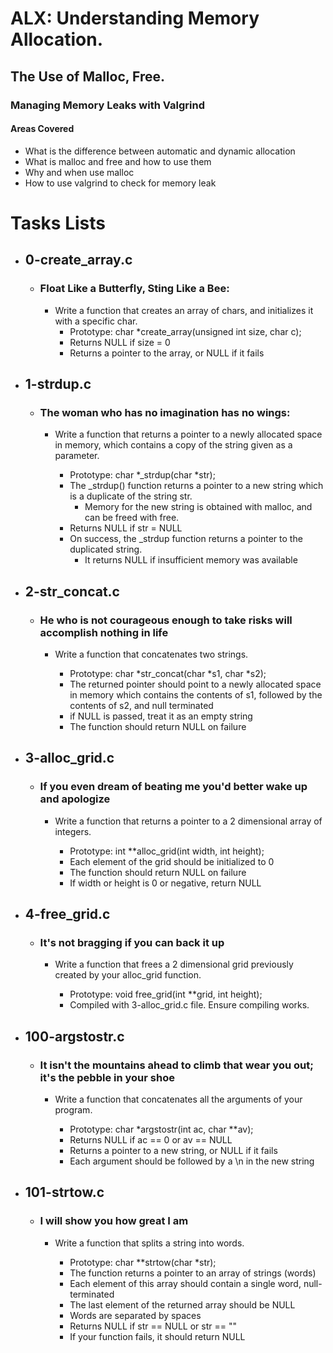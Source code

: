# ALX: Understanding Memory Allocation.
## The Use of Malloc, Free.
### Managing Memory Leaks with Valgrind
#### Areas Covered
* What is the difference between automatic and dynamic allocation
* What is malloc and free and how to use them
* Why and when use malloc
* How to use valgrind to check for memory leak

# Tasks Lists
* ## 0-create_array.c
    * ### Float Like a Butterfly, Sting Like a Bee:
        * Write a function that creates an array of chars, and initializes it with a specific char.
            * Prototype: char *create_array(unsigned int size, char c);
            * Returns NULL if size = 0
            * Returns a pointer to the array, or NULL if it fails
* ## 1-strdup.c
    * ### The woman who has no imagination has no wings:
        * Write a function that returns a pointer to a newly allocated space in memory, which contains a copy of the string given as a parameter.

            * Prototype: char *_strdup(char *str);
            * The _strdup() function returns a pointer to a new string which is a duplicate of the string str.
                * Memory for the new string is obtained with malloc, and can be freed with free.
            * Returns NULL if str = NULL
            * On success, the _strdup function returns a pointer to the duplicated string. 
                * It returns NULL if insufficient memory was available
* ## 2-str_concat.c
    * ### He who is not courageous enough to take risks will accomplish nothing in life
        * Write a function that concatenates two strings.

            * Prototype: char *str_concat(char *s1, char *s2);
            * The returned pointer should point to a newly allocated space in memory which contains the contents of s1, followed by the contents of s2, and null terminated
            * if NULL is passed, treat it as an empty string
            * The function should return NULL on failure
* ## 3-alloc_grid.c
    * ### If you even dream of beating me you'd better wake up and apologize
        * Write a function that returns a pointer to a 2 dimensional array of integers.

            * Prototype: int **alloc_grid(int width, int height);
            * Each element of the grid should be initialized to 0
            * The function should return NULL on failure
            * If width or height is 0 or negative, return NULL
* ## 4-free_grid.c
    * ### It's not bragging if you can back it up
        * Write a function that frees a 2 dimensional grid previously created by your alloc_grid function.

            * Prototype: void free_grid(int **grid, int height);
            * Compiled with 3-alloc_grid.c file. Ensure compiling works.
* ## 100-argstostr.c
    * ### It isn't the mountains ahead to climb that wear you out; it's the pebble in your shoe
        * Write a function that concatenates all the arguments of your program.

            * Prototype: char *argstostr(int ac, char **av);
            * Returns NULL if ac == 0 or av == NULL
            * Returns a pointer to a new string, or NULL if it fails
            * Each argument should be followed by a \n in the new string
* ## 101-strtow.c
    * ### I will show you how great I am
        * Write a function that splits a string into words.

            * Prototype: char **strtow(char *str);
            * The function returns a pointer to an array of strings (words)
            * Each element of this array should contain a single word, null-terminated
            * The last element of the returned array should be NULL
            * Words are separated by spaces
            * Returns NULL if str == NULL or str == ""
            * If your function fails, it should return NULL

